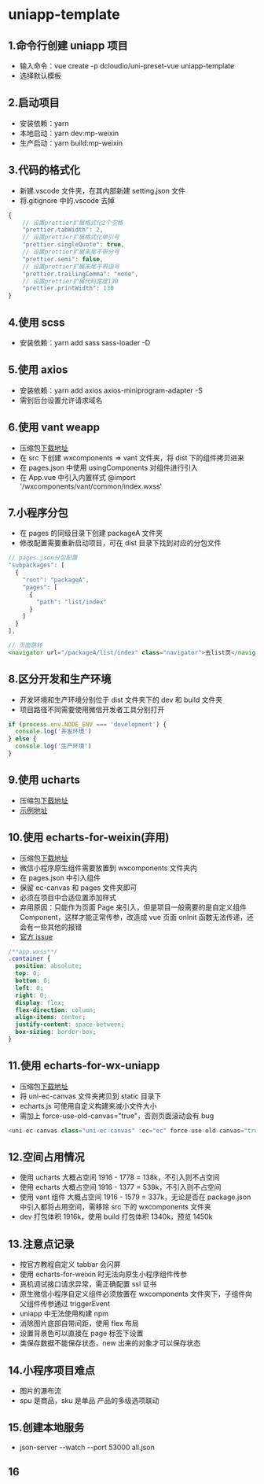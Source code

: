 # uniapp-template

## 1.命令行创建 uniapp 项目

- 输入命令：vue create -p dcloudio/uni-preset-vue uniapp-template
- 选择默认模板

## 2.启动项目

- 安装依赖：yarn
- 本地启动：yarn dev:mp-weixin
- 生产启动：yarn build:mp-weixin

## 3.代码的格式化

- 新建.vscode 文件夹，在其内部新建 setting.json 文件
- 将.gitignore 中的.vscode 去掉

```js
{
    // 设置prettier扩展格式化2个空格
    "prettier.tabWidth": 2,
    // 设置prettier扩展格式化单引号
    "prettier.singleQuote": true,
    // 设置prettier扩展末尾不带分号
    "prettier.semi": false,
    // 设置prettier扩展末尾不带逗号
    "prettier.trailingComma": "none",
    // 设置prettier扩展代码宽度130
    "prettier.printWidth": 130
}
```

## 4.使用 scss

- 安装依赖：yarn add sass sass-loader -D

## 5.使用 axios

- 安装依赖：yarn add axios axios-miniprogram-adapter -S
- 需到后台设置允许请求域名

## 6.使用 vant weapp

- 压缩包[下载地址](https://github.com/youzan/vant-weapp)
- 在 src 下创建 wxcomponents => vant 文件夹，将 dist 下的组件拷贝进来
- 在 pages.json 中使用 usingComponents 对组件进行引入
- 在 App.vue 中引入内置样式 @import '/wxcomponents/vant/common/index.wxss'

## 7.小程序分包

- 在 pages 的同级目录下创建 packageA 文件夹
- 修改配置需要重新启动项目，可在 dist 目录下找到对应的分包文件

```js
// pages.json分包配置
"subpackages": [
  {
    "root": "packageA",
    "pages": [
      {
        "path": "list/index"
      }
    ]
  }
],

// 页面跳转
<navigator url="/packageA/list/index" class="navigator">去list页</navigator>
```

## 8.区分开发和生产环境

- 开发环境和生产环境分别位于 dist 文件夹下的 dev 和 build 文件夹
- 项目路径不同需要使用微信开发者工具分别打开

```js
if (process.env.NODE_ENV === 'development') {
  console.log('开发环境')
} else {
  console.log('生产环境')
}
```

## 9.使用 ucharts

- 压缩包[下载地址](https://ext.dcloud.net.cn/plugin?id=271)
- [示例地址](http://doc.ucharts.cn/1172174)

## 10.使用 echarts-for-weixin(弃用)

- 压缩包[下载地址](https://github.com/ecomfe/echarts-for-weixin)
- 微信小程序原生组件需要放置到 wxcomponents 文件夹内
- 在 pages.json 中引入组件
- 保留 ec-canvas 和 pages 文件夹即可
- 必须在项目中合适位置添加样式
- 弃用原因：只能作为页面 Page 来引入，但是项目一般需要的是自定义组件 Component，这样才能正常传参，改造成 vue 页面 onInit 函数无法传递，还会有一些其他的报错
- [官方 issue](https://github.com/ecomfe/echarts-for-weixin/issues/572)

```css
/**app.wxss**/
.container {
  position: absolute;
  top: 0;
  bottom: 0;
  left: 0;
  right: 0;
  display: flex;
  flex-direction: column;
  align-items: center;
  justify-content: space-between;
  box-sizing: border-box;
}
```

## 11.使用 echarts-for-wx-uniapp

- 压缩包[下载地址](https://github.com/Zhuyi731/echarts-for-wx-uniapp)
- 将 uni-ec-canvas 文件夹拷贝到 static 目录下
- echarts.js 可使用自定义构建来减小文件大小
- 需加上 force-use-old-canvas="true"，否则页面滚动会有 bug

```js
<uni-ec-canvas class="uni-ec-canvas" :ec="ec" force-use-old-canvas="true"></uni-ec-canvas>
```

## 12.空间占用情况

- 使用 ucharts 大概占空间 1916 - 1778 = 138k，不引入则不占空间
- 使用 echarts 大概占空间 1916 - 1377 = 539k，不引入则不占空间
- 使用 vant 组件 大概占空间 1916 - 1579 = 337k，无论是否在 package.json 中引入都将占用空间，需移除 src 下的 wxcomponents 文件夹
- dev 打包体积 1916k，使用 build 打包体积 1340k，预览 1450k

## 13.注意点记录

- 按官方教程自定义 tabbar 会闪屏
- 使用 echarts-for-weixin 时无法向原生小程序组件传参
- 真机调试接口请求异常，需正确配置 ssl 证书
- 原生微信小程序自定义组件必须放置在 wxcomponents 文件夹下，子组件向父组件传参通过 triggerEvent
- uniapp 中无法使用构建 npm
- 消除图片底部自带间距，使用 flex 布局
- 设置背景色可以直接在 page 标签下设置
- 类保存数据不能保存状态，new 出来的对象才可以保存状态

## 14.小程序项目难点

- 图片的瀑布流
- spu 是商品，sku 是单品 产品的多级选项联动

## 15.创建本地服务

- json-server --watch --port 53000 all.json

## 16
